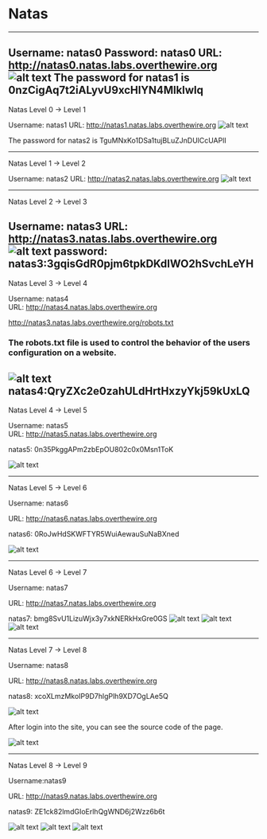 # Natas 
-------------------------------
Username: natas0
Password: natas0
URL:      http://natas0.natas.labs.overthewire.org
![alt text](image.png)
The password for natas1 is 0nzCigAq7t2iALyvU9xcHlYN4MlkIwlq 
--------------------------------------------------------------------------

Natas Level 0 → Level 1

Username: natas1
URL:      http://natas1.natas.labs.overthewire.org
![alt text](image-1.png)

The password for natas2 is TguMNxKo1DSa1tujBLuZJnDUlCcUAPlI 

--------------------------------------------------------------------------

Natas Level 1 → Level 2

Username: natas2
URL:      http://natas2.natas.labs.overthewire.org
![alt text](image-2.png)

------------------------------------------------

Natas Level 2 → Level 3

Username: natas3
URL:      http://natas3.natas.labs.overthewire.org
![alt text](image-3.png)
password: natas3:3gqisGdR0pjm6tpkDKdIWO2hSvchLeYH
--------------------------------------------------------------------------

Natas Level 3 → Level 4

Username: natas4    
URL:      http://natas4.natas.labs.overthewire.org  

http://natas3.natas.labs.overthewire.org/robots.txt

### The robots.txt file is used to control the behavior of the users configuration on a website.

![alt text](image-4.png)    
natas4:QryZXc2e0zahULdHrtHxzyYkj59kUxLQ
---------------------------------------------------------------------------
Natas Level 4 → Level 5

Username: natas5    
URL:      http://natas5.natas.labs.overthewire.org

natas5:   0n35PkggAPm2zbEpOU802c0x0Msn1ToK

![alt text](image-5.png)    

---------------------------------------------------------------------------
Natas Level 5 → Level 6

Username: natas6

URL:      http://natas6.natas.labs.overthewire.org

natas6:  0RoJwHdSKWFTYR5WuiAewauSuNaBXned

 ![alt text](image-6.png)

---------------------------------------------------------------------------         

Natas Level 6 → Level 7

Username: natas7

URL:      http://natas7.natas.labs.overthewire.org

natas7:  bmg8SvU1LizuWjx3y7xkNERkHxGre0GS
![alt text](image-7.png)
![alt text](image-8.png)
![alt text](image-9.png)

---------------------------------------------------------------------------     

Natas Level 7 → Level 8

Username: natas8

URL:      http://natas8.natas.labs.overthewire.org                  

natas8:   xcoXLmzMkoIP9D7hlgPlh9XD7OgLAe5Q 

![alt text](image-10.png)   

After login into the site, you can see the source code of the page. 

![alt text](image-11.png)

-------------------------------------------------------------------------------------                        

Natas Level 8 → Level 9 

Username:natas9                                     

URL:      http://natas9.natas.labs.overthewire.org      

natas9:  ZE1ck82lmdGIoErlhQgWND6j2Wzz6b6t


![alt text](image-12.png)
![alt text](image-13.png)
![alt text](image-14.png)


